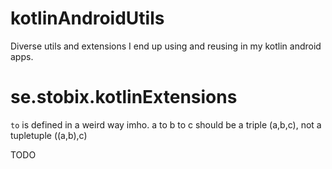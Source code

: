 kotlinAndroidUtils
==
Diverse utils and extensions I end up using and reusing in my kotlin android apps.

se.stobix.kotlinExtensions
===
`to` is defined in a weird way imho. a to b to c should be a triple (a,b,c), not a tupletuple ((a,b),c)

TODO
